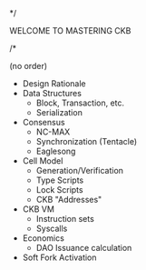 */ 

WELCOME TO MASTERING CKB

/*

(no order)

- Design Rationale <br>
- Data Structures <br>
  -  Block, Transaction, etc.<br>
  -  Serialization<br>
- Consensus<br>
  -  NC-MAX<br>
  -  Synchronization (Tentacle)<br>
  -  Eaglesong<br>
- Cell Model<br>
  -  Generation/Verification<br>
  -  Type Scripts<br>
  -  Lock Scripts<br>
  -  CKB "Addresses"<br>
- CKB VM<br>
  -  Instruction sets<br>
  -  Syscalls<br>
- Economics<br>
  - DAO Issuance calculation<br>
- Soft Fork Activation<br>
